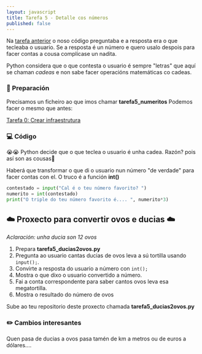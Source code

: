 ```yaml
---
layout: javascript
title: Tarefa 5 - Detalle cos números
published: false
---
```


Na [ tarefa anterior](../t4) o noso código preguntaba e a resposta era o que tecleaba o usuario. Se a resposta é un número e quero usalo despois para facer contas a cousa complícase un nadita.

Python considera que o que contesta o usuario é sempre "letras" que aquí se chaman _cadeas_ e non sabe facer operacións matemáticas co cadeas. 

### 🧺 Preparación

Precisamos un ficheiro ao que imos chamar **tarefa5_numeritos** Podemos facer o mesmo que antes:

[ Tarefa 0: Crear infraestrutura](../t0)

### 💻 Código


😭😭 Python decide que o que teclea o usuario é unha cadea. Razón? pois así son as cousas🤷

Haberá que transformar o que di o usuario nun número "de verdade" para facer contas con el. O truco é a función **int()**

```python
contestado = input("Cal é o teu número favorito? ")
numerito = int(contestado)
print("O triple do teu número favorito é.... ", numerito*3)
```



## ☁️        Proxecto para convertir ovos e ducias        ☁️

*Aclaración: unha ducia son 12 ovos*

1. Prepara  **tarefa5_ducias2ovos.py**
2. Pregunta ao usuario cantas ducias de ovos leva a sú tortilla usando `input();`. 
3. Convirte a resposta do usuario a número con `int();`
4. Mostra o que dixo o usuario convertido a número.
5. Fai a conta correspondente para saber cantos ovos leva esa megatortilla.
6. Mostra o resultado do número de ovos

Sube ao teu repositorio deste proxecto chamada **tarefa5_ducias2ovos.py**


### ✏️ Cambios interesantes

Quen pasa de ducias a ovos pasa tamén de km a metros ou de euros a dólares.... 

